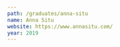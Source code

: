 ```yaml
---
path: /graduates/anna-situ
name: Anna Situ
website: https://www.annasitu.com/
year: 2019
---
```

